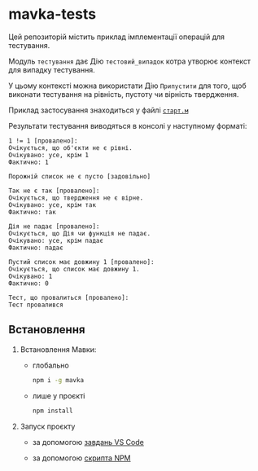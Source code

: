 # mavka-tests

Цей репозиторій містить приклад імплементації операцій
для тестування.

Модуль `тестування` дає Дію `тестовий_випадок` котра утворює
контекст для випадку тестування.

У цьому контексті можна використати Дію `Припустити` для того,
щоб виконати тестування на рівність, пустоту чи вірність твердження.

Приклад застосування знаходиться у файлі [`старт.м`](./старт.м)

Результати тестування виводяться в консолі у наступному форматі:

```text
1 != 1 [провалено]:
Очікується, що об'єкти не є рівні.
Очікувано: усе, крім 1
Фактично: 1

Порожній список не є пусто [задовільно]

Так не є так [провалено]:
Очікується, що твердження не є вірне.
Очікувано: усе, крім так
Фактично: так

Дія не падає [провалено]:
Очікується, що Дія чи функція не падає.
Очікувано: усе, крім падає
Фактично: падає

Пустий список має довжину 1 [провалено]:
Очікується, що список має довжину 1.
Очікувано: 1
Фактично: 0

Тест, що провалиться [провалено]:
Тест провалився
```

## Встановлення

1. Встановлення Мавки:

    - глобально

        ```bash
        npm i -g mavka
        ```

    - лише у проєкті

        ```bash
        npm install
        ```

2. Запуск проєкту

    - за допомогою [завдань VS Code](https://github.com/dkostmii/mavka-vs-code-setup#%D0%B7%D0%B0%D0%BF%D1%83%D1%81%D0%BA-%D0%B7%D0%B0%D0%B2%D0%B4%D0%B0%D0%BD%D0%BD%D1%8F-%D0%B7%D0%B0-%D0%B7%D0%B0%D0%BC%D0%BE%D0%B2%D1%87%D1%83%D0%B2%D0%B0%D0%BD%D0%BD%D1%8F%D0%BC-default-task)

    - за допомогою [скрипта NPM](https://github.com/dkostmii/mavka-npm-setup#%D0%B7%D0%B0%D0%BF%D1%83%D1%81%D0%BA-%D0%BF%D1%80%D0%BE%D1%94%D0%BA%D1%82%D1%83)
